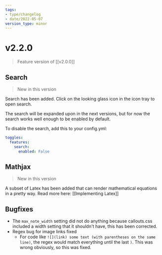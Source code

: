 ```yaml
---
tags:
- type/changelog
- date/2022-05-07
version_type: minor
---
```


# v2.2.0
> Feature version of [[v2.0.0]]

## Search 
> New in this version
 
Search has been added. Click on the looking glass icon in the icon tray to open search.

The search will be expanded upon in the next versions, but for now the search works well enough to be enabled by default.

To disable the search, add this to your config.yml:
``` yaml
toggles:
  features:
    search:
      enabled: False
```

## Mathjax
> New in this version

A subset of Latex has been added that can render mathematical equations in a pretty way. Read more here: [[Implementing Latex]]

## Bugfixes
- The `max_note_width` setting did not do anything because callouts.css included a width setting that it shouldn't have, this has been corrected.
- Regex bug for image links fixed
	- For code like `![](link) some text (with parentheses on the same line)`, the regex would match everything until the last `)`. This was wrong obviously, so this was fixed.